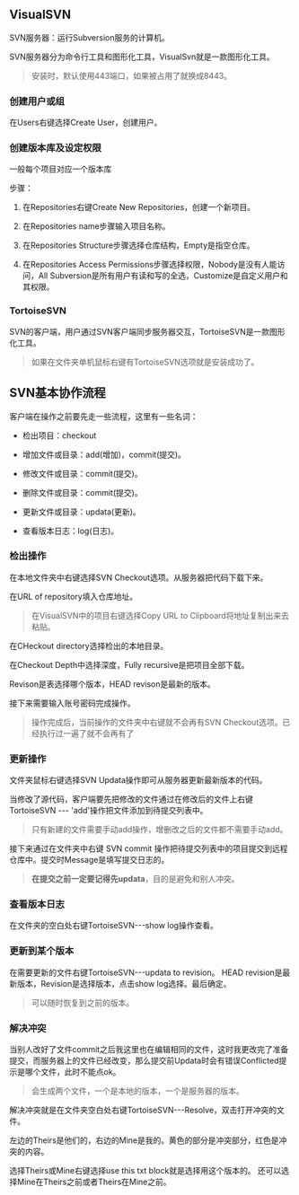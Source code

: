 
## VisualSVN

SVN服务器：运行Subversion服务的计算机。

SVN服务器分为命令行工具和图形化工具，VisualSvn就是一款图形化工具。

> 安装时，默认使用443端口，如果被占用了就换成8443。

### 创建用户或组

在Users右键选择Create User，创建用户。

### 创建版本库及设定权限

一般每个项目对应一个版本库

步骤：

1. 在Repositories右键Create New Repositories，创建一个新项目。

2. 在Repositories name步骤输入项目名称。

3. 在Repositories Structure步骤选择仓库结构，Empty是指空仓库。

4. 在Repositories Access Permissions步骤选择权限，Nobody是没有人能访问，All Subversion是所有用户有读和写的全选，Customize是自定义用户和其权限。

### TortoiseSVN

SVN的客户端，用户通过SVN客户端同步服务器交互，TortoiseSVN是一款图形化工具。

> 如果在文件夹单机鼠标右键有TortoiseSVN选项就是安装成功了。

## SVN基本协作流程

客户端在操作之前要先走一些流程，这里有一些名词：

- 检出项目：checkout

- 增加文件或目录：add(增加)，commit(提交)。

- 修改文件或目录：commit(提交)。

- 删除文件或目录：commit(提交)。

- 更新文件或目录：updata(更新)。

- 查看版本日志：log(日志)。

### 检出操作

在本地文件夹中右键选择SVN Checkout选项。从服务器把代码下载下来。

在URL of repository填入仓库地址。

> 在VisualSVN中的项目右键选择Copy URL to Clipboard将地址复制出来去粘贴。

在CHeckout directory选择检出的本地目录。

在Checkout Depth中选择深度，Fully recursive是把项目全部下载。

Revison是表选择哪个版本，HEAD revison是最新的版本。

接下来需要输入账号密码完成操作。

> 操作完成后，当前操作的文件夹中右键就不会再有SVN Checkout选项。已经执行过一遍了就不会再有了

### 更新操作

文件夹鼠标右键选择SVN Updata操作即可从服务器更新最新版本的代码。

当修改了源代码，客户端要先把修改的文件通过在修改后的文件上右键TortoiseSVN --- 'add'操作把文件添加到待提交列表中。

> 只有新建的文件需要手动add操作，增删改之后的文件都不需要手动add。

接下来通过在文件夹中右键 SVN commit 操作把待提交列表中的项目提交到远程仓库中。提交时Message是填写提交日志的。

> **在提交之前一定要记得先updata**，目的是避免和别人冲突。

### 查看版本日志

在文件夹的空白处右键TortoiseSVN---show log操作查看。

### 更新到某个版本

在需要更新的文件右键TortoiseSVN---updata to revision。
HEAD revision是最新版本，Revision是选择版本，点击show log选择。最后确定。

> 可以随时恢复到之前的版本。

### 解决冲突

当别人改好了文件commit之后我这里也在编辑相同的文件，这时我更改完了准备提交，而服务器上的文件已经改变，那么提交前Updata时会有错误Conflicted提示是哪个文件，此时不能点ok。

> 会生成两个文件，一个是本地的版本，一个是服务器的版本。

解决冲突就是在文件夹空白处右键TortoiseSVN---Resolve，双击打开冲突的文件。

左边的Theirs是他们的，右边的Mine是我的。黄色的部分是冲突部分，红色是冲突的内容。

选择Theirs或Mine右键选择use this txt block就是选择用这个版本的。
还可以选择Mine在Theirs之前或者Theirs在Mine之前。



